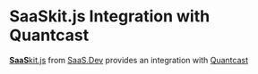 
# **SaaS**kit.js Integration with Quantcast

[**SaaS**kit.js](https://saaskit.js.org) from [SaaS.Dev](https://saas.dev) provides an integration with [Quantcast](https://saaskit.js.org/integrations/quantcast)
